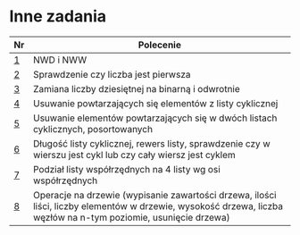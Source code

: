 # Inne zadania

| Nr| Polecenie |
|--|--|
|[1](../others/zad01.cpp "zad 1") | NWD i NWW |
|[2](../others/zad02.cpp "zad 2") | Sprawdzenie czy liczba jest pierwsza|
|[3](../others/zad03.cpp "zad 3") | Zamiana liczby dziesiętnej na binarną i odwrotnie|
|[4](../others/zad04.cpp "zad 4") | Usuwanie powtarzających się elementów z listy cyklicznej|
|[5](../others/zad05.cpp "zad 5") | Usuwanie elementów powtarzających się w dwóch listach cyklicznych, posortowanych|
|[6](../others/zad06.cpp "zad 6")| Długość listy cyklicznej, rewers listy, sprawdzenie czy w wierszu jest cykl lub czy cały wiersz jest cyklem|
|[7](../others/zad07.cpp "zad 7")| Podział listy współrzędnych na 4 listy wg osi współrzędnych|
|[8](../others/zad08.cpp "zad 8")| Operacje na drzewie (wypisanie zawartości drzewa, ilości liści, liczby elementów w drzewie, wysokość drzewa, liczba węzłów na n-tym poziomie, usunięcie drzewa) |
